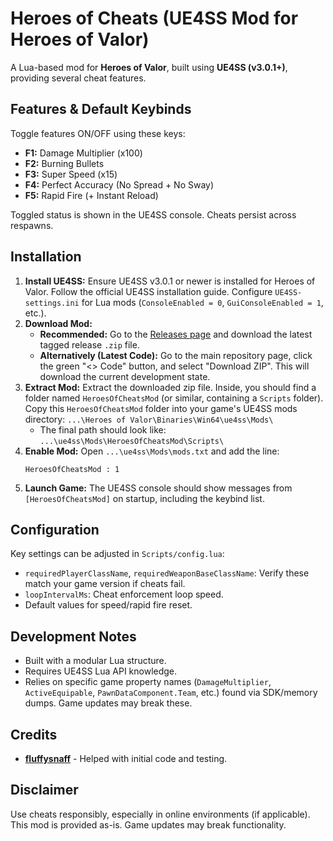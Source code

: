 # Heroes of Cheats (UE4SS Mod for Heroes of Valor)

A Lua-based mod for **Heroes of Valor**, built using **UE4SS (v3.0.1+)**, providing several cheat features.

## Features & Default Keybinds

Toggle features ON/OFF using these keys:

*   **F1:** Damage Multiplier (x100)
*   **F2:** Burning Bullets
*   **F3:** Super Speed (x15)
*   **F4:** Perfect Accuracy (No Spread + No Sway)
*   **F5:** Rapid Fire (+ Instant Reload)

Toggled status is shown in the UE4SS console. Cheats persist across respawns.

## Installation

1.  **Install UE4SS:** Ensure UE4SS v3.0.1 or newer is installed for Heroes of Valor. Follow the official UE4SS installation guide. Configure `UE4SS-settings.ini` for Lua mods (`ConsoleEnabled = 0`, `GuiConsoleEnabled = 1`, etc.).
2.  **Download Mod:**
    *   **Recommended:** Go to the [Releases page](https://github.com/Krixx1337/heroes-of-cheats-ue4ss/releases) and download the latest tagged release `.zip` file.
    *   **Alternatively (Latest Code):** Go to the main repository page, click the green "<> Code" button, and select "Download ZIP". This will download the current development state.
3.  **Extract Mod:** Extract the downloaded zip file. Inside, you should find a folder named `HeroesOfCheatsMod` (or similar, containing a `Scripts` folder). Copy this `HeroesOfCheatsMod` folder into your game's UE4SS mods directory: `...\Heroes of Valor\Binaries\Win64\ue4ss\Mods\`
    *   The final path should look like: `...\ue4ss\Mods\HeroesOfCheatsMod\Scripts\`
4.  **Enable Mod:** Open `...\ue4ss\Mods\mods.txt` and add the line:
    ```
    HeroesOfCheatsMod : 1
    ```
5.  **Launch Game:** The UE4SS console should show messages from `[HeroesOfCheatsMod]` on startup, including the keybind list.

## Configuration

Key settings can be adjusted in `Scripts/config.lua`:

*   `requiredPlayerClassName`, `requiredWeaponBaseClassName`: Verify these match your game version if cheats fail.
*   `loopIntervalMs`: Cheat enforcement loop speed.
*   Default values for speed/rapid fire reset.

## Development Notes

*   Built with a modular Lua structure.
*   Requires UE4SS Lua API knowledge.
*   Relies on specific game property names (`DamageMultiplier`, `ActiveEquipable`, `PawnDataComponent.Team`, etc.) found via SDK/memory dumps. Game updates may break these.

## Credits

*   **[fluffysnaff](https://github.com/fluffysnaff)** - Helped with initial code and testing.

## Disclaimer

Use cheats responsibly, especially in online environments (if applicable). This mod is provided as-is. Game updates may break functionality.
